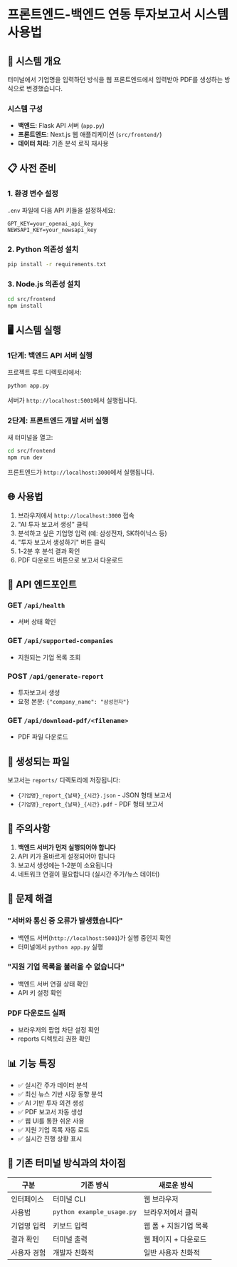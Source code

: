 # 프론트엔드-백엔드 연동 투자보고서 시스템 사용법

## 🚀 시스템 개요

터미널에서 기업명을 입력하던 방식을 웹 프론트엔드에서 입력받아 PDF를 생성하는 방식으로 변경했습니다.

### 시스템 구성
- **백엔드**: Flask API 서버 (`app.py`)
- **프론트엔드**: Next.js 웹 애플리케이션 (`src/frontend/`)
- **데이터 처리**: 기존 분석 로직 재사용

## 📋 사전 준비

### 1. 환경 변수 설정
`.env` 파일에 다음 API 키들을 설정하세요:
```
GPT_KEY=your_openai_api_key
NEWSAPI_KEY=your_newsapi_key
```

### 2. Python 의존성 설치
```bash
pip install -r requirements.txt
```

### 3. Node.js 의존성 설치
```bash
cd src/frontend
npm install
```

## 🖥️ 시스템 실행

### 1단계: 백엔드 API 서버 실행
프로젝트 루트 디렉토리에서:
```bash
python app.py
```

서버가 `http://localhost:5001`에서 실행됩니다.

### 2단계: 프론트엔드 개발 서버 실행
새 터미널을 열고:
```bash
cd src/frontend
npm run dev
```

프론트엔드가 `http://localhost:3000`에서 실행됩니다.

## 🌐 사용법

1. 브라우저에서 `http://localhost:3000` 접속
2. "AI 투자 보고서 생성" 클릭
3. 분석하고 싶은 기업명 입력 (예: 삼성전자, SK하이닉스 등)
4. "투자 보고서 생성하기" 버튼 클릭
5. 1-2분 후 분석 결과 확인
6. PDF 다운로드 버튼으로 보고서 다운로드

## 🔧 API 엔드포인트

### GET `/api/health`
- 서버 상태 확인

### GET `/api/supported-companies`
- 지원되는 기업 목록 조회

### POST `/api/generate-report`
- 투자보고서 생성
- 요청 본문: `{"company_name": "삼성전자"}`

### GET `/api/download-pdf/<filename>`
- PDF 파일 다운로드

## 📁 생성되는 파일

보고서는 `reports/` 디렉토리에 저장됩니다:
- `{기업명}_report_{날짜}_{시간}.json` - JSON 형태 보고서
- `{기업명}_report_{날짜}_{시간}.pdf` - PDF 형태 보고서

## 🚨 주의사항

1. **백엔드 서버가 먼저 실행되어야 합니다**
2. API 키가 올바르게 설정되어야 합니다
3. 보고서 생성에는 1-2분이 소요됩니다
4. 네트워크 연결이 필요합니다 (실시간 주가/뉴스 데이터)

## 🐛 문제 해결

### "서버와 통신 중 오류가 발생했습니다"
- 백엔드 서버(`http://localhost:5001`)가 실행 중인지 확인
- 터미널에서 `python app.py` 실행

### "지원 기업 목록을 불러올 수 없습니다"
- 백엔드 서버 연결 상태 확인
- API 키 설정 확인

### PDF 다운로드 실패
- 브라우저의 팝업 차단 설정 확인
- reports 디렉토리 권한 확인

## 📊 기능 특징

- ✅ 실시간 주가 데이터 분석
- ✅ 최신 뉴스 기반 시장 동향 분석  
- ✅ AI 기반 투자 의견 생성
- ✅ PDF 보고서 자동 생성
- ✅ 웹 UI를 통한 쉬운 사용
- ✅ 지원 기업 목록 자동 로드
- ✅ 실시간 진행 상황 표시

## 🔄 기존 터미널 방식과의 차이점

| 구분 | 기존 방식 | 새로운 방식 |
|------|-----------|-------------|
| 인터페이스 | 터미널 CLI | 웹 브라우저 |
| 사용법 | `python example_usage.py` | 브라우저에서 클릭 |
| 기업명 입력 | 키보드 입력 | 웹 폼 + 지원기업 목록 |
| 결과 확인 | 터미널 출력 | 웹 페이지 + 다운로드 |
| 사용자 경험 | 개발자 친화적 | 일반 사용자 친화적 |